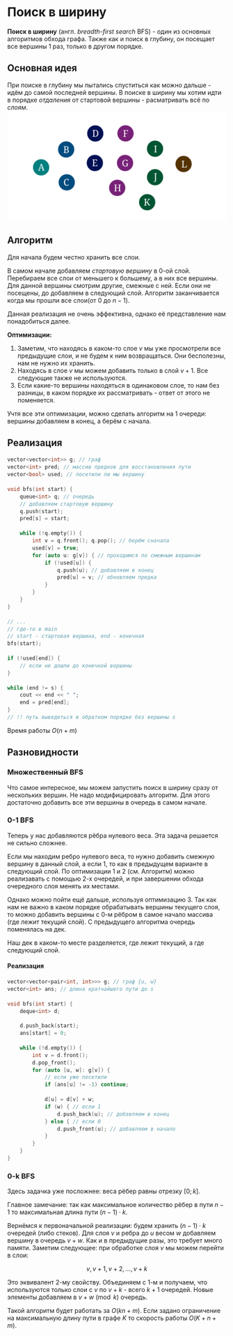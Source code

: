 # Поиск в ширину
**Поиск в ширину** (англ. *breadth-first search* BFS) - один из основных алгоритмов обхода графа. Также как и поиск в глубину, он посещает все вершины 1 раз, только в другом порядке.

## Основная идея
При поиске в глубину мы пытались спуститься как можно дальше - идём до самой последней вершины. В поиске в ширину мы хотим идти в порядке *отдаления* от стартовой вершины - расматривать всё по *слоям*.
![](/files/bfs.png)

## Алгоритм
Для начала будем честно хранить все слои. 

В самом начале добавляем *стартовую вершину* в 0-ой слой. Перебираем все слои от меньшего к большему, а в них все вершины. Для данной вершины смотрим другие, смежные с ней. Если они не посещены, до добавляем в следующий слой. Алгоритм заканчивается когда мы прошли все слои(от $0$ до $n - 1$).

Данная реализация не очень эффективна, однако её представление нам понадобиться далее.

**Оптимизации:**
1. Заметим, что находясь в каком-то слое $v$ мы уже просмотрели все предыдущие слои, и не будем к ним возвращаться. Они бесполезны, нам не нужно их хранить.
2. Находясь в слое $v$ мы можем добавить только в слой $v + 1$. Все следующие также не используются.
3. Если какие-то вершины находяться в одинаковом слое, то нам без разницы, в каком порядке их рассматривать - ответ от этого не поменяется.

Учтя все эти оптимизации, можно сделать алгоритм на 1 очереди: вершины добавляем в конец, а берём с начала.

## Реализация
```c++
vector<vector<int>> g; // граф
vector<int> pred; // массив предков для восстановления пути
vector<bool> used; // посетили ли мы вершину

void bfs(int start) {
	queue<int> q; // очередь
	// добавляем стартовую вершину
	q.push(start);
	pred[s] = start;
	
	while (!q.empty()) {
		int v = q.front(); q.pop(); // берём сначала
		used[v] = true;
		for (auto u: g[v]) { // проходимся по смежным вершинам
			if (!used[u]) {
				q.push(u); // добавляем в конец
				pred[u] = v; // обновляем предка
			}
		}
	}
}

// ...
// где-то в main
// start - стартовая вершина, end - конечная
bfs(start);

if (!used[end]) {
	// если не дошли до конечной вершины
}

while (end != s) {
	cout << end << " ";
	end = pred[end];
}
// !! путь выведеться в обратном порядке без вершины s
```

Время работы $O(n + m)$

## Разновидности
### Множественный BFS
Что самое интересное, мы можем запустить поиск в ширину сразу от нескольких вершин. Не надо модифицировать алгоритм. Для этого достаточно добавить все эти вершины в очередь в самом начале.

### 0-1 BFS
Теперь у нас добавляются рёбра нулевого веса. Эта задача решается не сильно сложнее.

Если мы находим ребро нулевого веса, то нужно добавить смежную вершину в данный слой, а если 1, то как в предыдущем варианте в следующий слой. По оптимизации 1 и 2 (см. Алгоритм) можно реализавать с помощью 2-х очередей, и при завершении обхода очередного слоя менять их местами.

Однако можно пойти ещё дальше, используя оптимизацию 3. Так как нам не важно в каком порядке обрабатывать вершины текущего слоя, то можно добавить вершины с 0-м рёбром в самое начало массива (где лежит текущий слой). С предыдущего алгоритма очередь поменялась на дек.

Наш дек в каком-то месте разделяется, где лежит текущий, а где следующий слой.

#### Реализация
```c++
vector<vector<pair<int, int>>> g; // граф {u, w}
vector<int> ans; // длина кратчайшего пути до s

void bfs(int start) {
	deque<int> d;

	d.push_back(start);
	ans[start] = 0;

	while (!d.empty()) {
		int v = d.front();
		d.pop_front();
		for (auto [u, w]: g[v]) {
			// если уже посетили
			if (ans[u] != -1) continue;
			
			d[u] = d[v] + w;
			if (w) { // если 1
				d.push_back(u); // добавляем в конец
			} else { // если 0
				d.push_front(u); // добавляем в начало
			}
		}
	}
}
```

### 0-k BFS
Здесь задачка уже посложнее: веса рёбер равны отрезку $[0; k]$.

Главное замечание: так как максимальное количество рёбер в пути $n - 1$ то максимальная длина пути $(n - 1) \cdot k$.

Вернёмся к первоначальной реализации: будем хранить $(n - 1) \cdot k$ очередей (либо стеков). Для слоя $v$ и ребра до $u$ весом $w$ добавляем вершину в очередь $v + w$. Как и в предыдущие разы, это требует много памяти. Заметим следующее: при обработке слоя $v$ мы можем перейти в слои:

$$
v, v + 1, v + 2, \dots, v + k
$$

Это эквивалент 2-му свойству. Объединяем с 1-м и получаем, что используются только слои с $v$ по $v + k$ - всего $k + 1$ очередей. Новые элементы добавляем в $v + w \pmod k$ очередь.

Такой алгоритм будет работать за $O(kn + m)$. Если задано ограничение на максимальную длину пути в графе $K$ то скорость работы $O(K + n + m)$.